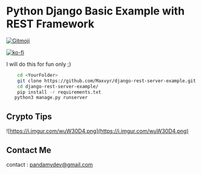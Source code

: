 # Python Django Basic Example with REST Framework

<a href="https://gitmoji.dev">
  <img src="https://img.shields.io/badge/gitmoji-%20😜%20😍-FFDD67.svg?style=flat-square" alt="Gitmoji">
</a>

[![ko-fi](https://ko-fi.com/img/githubbutton_sm.svg)](https://ko-fi.com/A0A72UVP8)

I will do this for fun only ;)

```zsh
    cd <YourFolder>
    git clone https://github.com/Maxvyr/django-rest-server-example.git
    cd django-rest-server-example/
    pip install -r requirements.txt
   python3 manage.py runserver
```

## Crypto Tips

![https://i.imgur.com/wuW30D4.png](https://i.imgur.com/wuW30D4.png)

## Contact Me

contact : [pandamydev@gmail.com](mailto:pandamydev@gmail.com)
